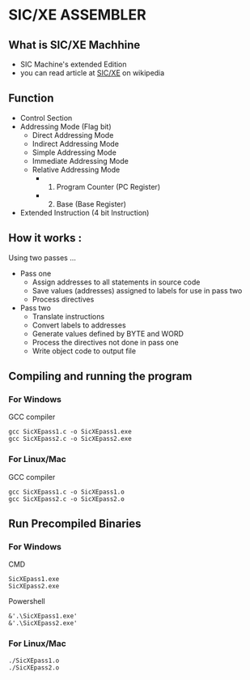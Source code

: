 # SIC/XE ASSEMBLER
##  What is SIC/XE Machhine
* SIC Machine's extended Edition
* you can read article at [SIC/XE](https://en.wikipedia.org/wiki/Simplified_Instructional_Computer) on wikipedia
## Function
* Control Section
* Addressing Mode (Flag bit)
  * Direct Addressing Mode
  * Indirect Addressing Mode
  * Simple Addressing Mode
  * Immediate Addressing Mode
  * Relative Addressing Mode
    *   1. Program Counter (PC Register)
    *   2. Base (Base Register)
* Extended Instruction (4 bit Instruction)

## How it works :
Using two passes ...
* Pass one
  * Assign addresses to all statements in source code
  * Save values (addresses) assigned to labels for use in pass two
  * Process directives
* Pass two
  * Translate instructions
  * Convert labels to addresses
  * Generate values defined by BYTE and WORD
  * Process the directives not done in pass one
  * Write object code to output file


## Compiling and running the program

### For Windows

GCC compiler
```
gcc SicXEpass1.c -o SicXEpass1.exe
gcc SicXEpass2.c -o SicXEpass2.exe
```
### For Linux/Mac

GCC compiler
```
gcc SicXEpass1.c -o SicXEpass1.o
gcc SicXEpass2.c -o SicXEpass2.o
```

## Run Precompiled Binaries

### For Windows

CMD
```
SicXEpass1.exe
SicXEpass2.exe
```
Powershell
```
&'.\SicXEpass1.exe'
&'.\SicXEpass2.exe'
```

### For Linux/Mac

```
./SicXEpass1.o
./SicXEpass2.o
```


